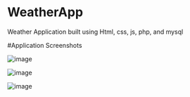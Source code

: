 # WeatherApp
Weather Application built using Html, css, js, php, and mysql

#Application Screenshots

![image](https://github.com/adhishakya/WeatherApp/assets/110772532/f30339e0-1b02-475e-a85c-9ff403d114cd)

![image](https://github.com/adhishakya/WeatherApp/assets/110772532/7243421f-2237-411a-b692-543354b3897a)

![image](https://github.com/adhishakya/WeatherApp/assets/110772532/c0966d35-4645-4ca8-a60a-bf66bcdc3e70)


